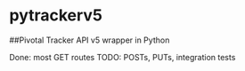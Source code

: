 pytrackerv5
===========

##Pivotal Tracker API v5 wrapper in Python

Done: most GET routes
TODO: POSTs, PUTs, integration tests
